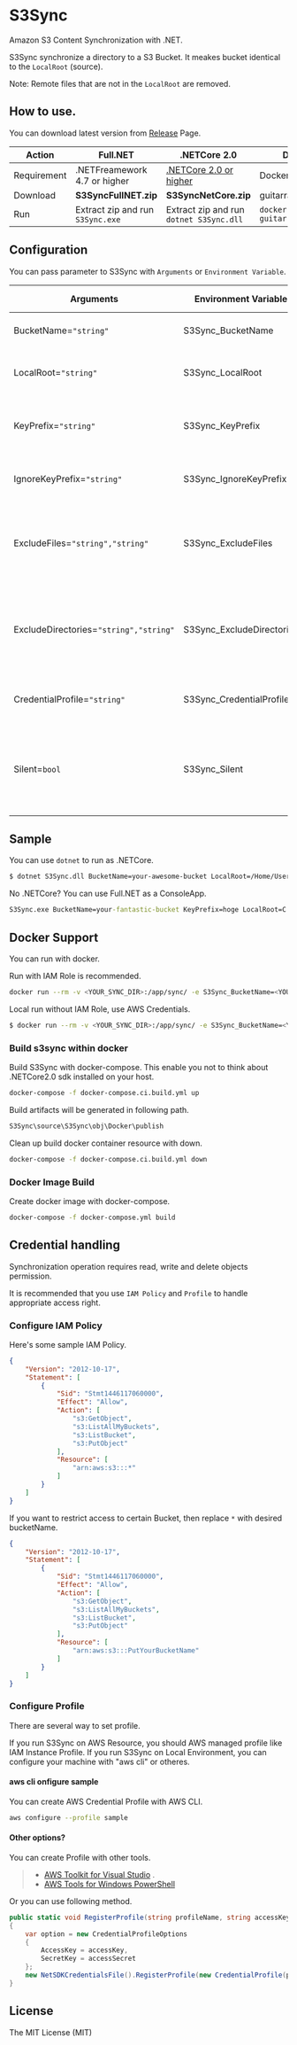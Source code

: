 # S3Sync

Amazon S3 Content Synchronization with .NET.

S3Sync synchronize a directory to a S3 Bucket. It meakes bucket identical to the `LocalRoot` (source).

Note: Remote files that are not in the `LocalRoot` are removed.

## How to use.

You can download latest version from [Release](...................) Page.

Action | Full.NET  | .NETCore 2.0 | Docker
---- | ---- | ---- | ----
Requirement | .NETFreamework 4.7 or higher | [.NETCore 2.0 or higher](https://www.microsoft.com/net/download/windows) | Docker
Download | **S3SyncFullNET.zip** | **S3SyncNetCore.zip** | guitarrapc/s3sync
Run | Extract zip and run `S3Sync.exe` | Extract zip and run `dotnet S3Sync.dll` | `docker run guitarrapc/s3sync`

## Configuration

You can pass parameter to S3Sync with `Arguments` or `Environment Variable`.

Arguments | Environment Variable | Required?<br/>Optional? | Description
---- | ---- | ---- | ----
BucketName=`"string"` | S3Sync_BucketName | Required | Specify S3 BucketName to sync.
LocalRoot=`"string"` | S3Sync_LocalRoot | Required | Specify Local File Path to Sync.
KeyPrefix=`"string"` | S3Sync_KeyPrefix | Optional | Specify KeyPrefix to add to localfile when Sync.
IgnoreKeyPrefix=`"string"` | S3Sync_IgnoreKeyPrefix | Optional | Specify KeyPrefix to ignore on S3.
ExcludeFiles=`"string","string"` | S3Sync_ExcludeFiles | Optional | Specify local file names you want to exclude. (use `,` for multiple.)
ExcludeDirectories=`"string","string"` | S3Sync_ExcludeDirectories | Optional | Specify local directory names you want to exclude. (use `,` for multiple.)
CredentialProfile=`"string"` | S3Sync_CredentialProfile | Optional | Specify Credential Profile name.
Silent=`bool` | S3Sync_Silent | Optional | Set `true` when you want to supress upload progress. (Default : `false`)

## Sample

You can use `dotnet` to run as .NETCore.

```bash
$ dotnet S3Sync.dll BucketName=your-awesome-bucket LocalRoot=/Home/User/HogeMoge ExcludeFiles=.gitignore,.gitattributes ExcludeDirectories=.git,test
```

No .NETCore? You can use Full.NET as a ConsoleApp.

```cmd
S3Sync.exe BucketName=your-fantastic-bucket KeyPrefix=hoge LocalRoot=C:/Users/User/HomeMoge
```

## Docker Support

You can run with docker.

Run with IAM Role is recommended.

```bash
docker run --rm -v <YOUR_SYNC_DIR>:/app/sync/ -e S3Sync_BucketName=<YOUR_BUCKET_NAME> s3sync
```

Local run without IAM Role, use AWS Credentials.

```bash
$ docker run --rm -v <YOUR_SYNC_DIR>:/app/sync/ -e S3Sync_BucketName=<YOUR_BUCKET_NAME> -e AWS_ACCESS_KEY_ID=<YOUR_ACCESS_KEY> -e AWS_SECRET_ACCESS_KEY=<YOUR_SECRET> s3sync
```

### Build s3sync within docker

Build S3Sync with docker-compose. This enable you not to think about .NETCore2.0 sdk installed on your host.

```bash
docker-compose -f docker-compose.ci.build.yml up
```

Build artifacts will be generated in following path.

```bash
S3Sync\source\S3Sync\obj\Docker\publish
```

Clean up build docker container resource with down.

```bash
docker-compose -f docker-compose.ci.build.yml down
```

### Docker Image Build

Create docker image with docker-compose.

```bash
docker-compose -f docker-compose.yml build
```

## Credential handling

Synchronization operation requires read, write and delete objects permission.

It is recommended that you use `IAM Policy` and `Profile` to handle appropriate access right.

### Configure IAM Policy

Here's some sample IAM Policy.

```json
{
    "Version": "2012-10-17",
    "Statement": [
        {
            "Sid": "Stmt1446117060000",
            "Effect": "Allow",
            "Action": [
                "s3:GetObject",
                "s3:ListAllMyBuckets",
                "s3:ListBucket",
                "s3:PutObject"
            ],
            "Resource": [
                "arn:aws:s3:::*"
            ]
        }
    ]
}
```

If you want to restrict access to certain Bucket, then replace `*` with desired bucketName.

```json
{
    "Version": "2012-10-17",
    "Statement": [
        {
            "Sid": "Stmt1446117060000",
            "Effect": "Allow",
            "Action": [
                "s3:GetObject",
                "s3:ListAllMyBuckets",
                "s3:ListBucket",
                "s3:PutObject"
            ],
            "Resource": [
                "arn:aws:s3:::PutYourBucketName"
            ]
        }
    ]
}
```

### Configure Profile

There are several way to set profile.

If you run S3Sync on AWS Resource, you should AWS managed profile like IAM Instance Profile.
If you run S3Sync on Local Environment, you can configure your machine with "aws cli" or otheres.

#### aws cli onfigure sample

You can create AWS Credential Profile with AWS CLI.

```bash
aws configure --profile sample
```

#### Other options?

You can create Profile with other tools.

> - [AWS Toolkit for Visual Studio](https://aws.amazon.com/visualstudio/?nc1=f_ls) .
> - [AWS Tools for Windows PowerShell](https://aws.amazon.com/powershell/?nc1=f_ls)

Or you can use following method.

```csharp
public static void RegisterProfile(string profileName, string accessKey, string accessSecret)
{
    var option = new CredentialProfileOptions
    {
        AccessKey = accessKey,
        SecretKey = accessSecret
    };
    new NetSDKCredentialsFile().RegisterProfile(new CredentialProfile(profileName, option));
}
```

## License

The MIT License (MIT)